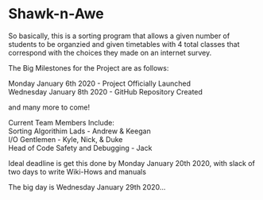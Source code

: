 # Shawk-n-Awe

So basically, this is a sorting program that allows a given number of students to be organzied and given timetables with 4 total classes that correspond with the choices they made on an internet survey.

The Big Milestones for the Project are as follows:

Monday January 6th 2020 - Project Officially Launched  
Wednesday January 8th 2020 - GitHub Repository Created  

and many more to come!

Current Team Members Include:  
Sorting Algorithim Lads - Andrew & Keegan  
I/O Gentlemen - Kyle, Nick, & Duke  
Head of Code Safety and Debugging - Jack  

Ideal deadline is get this done by Monday January 20th 2020, with slack of two days to write Wiki-Hows and manuals  

The big day is Wednesday January 29th 2020...
